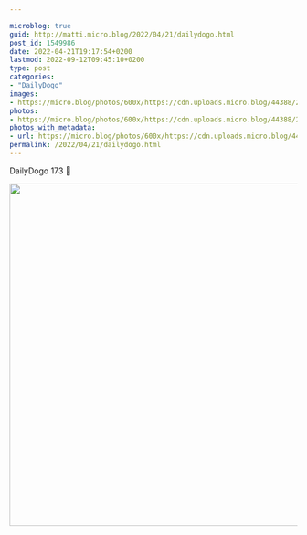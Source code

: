 ```yaml
---

microblog: true
guid: http://matti.micro.blog/2022/04/21/dailydogo.html
post_id: 1549986
date: 2022-04-21T19:17:54+0200
lastmod: 2022-09-12T09:45:10+0200
type: post
categories:
- "DailyDogo"
images:
- https://micro.blog/photos/600x/https://cdn.uploads.micro.blog/44388/2022/93977c8291.jpg
photos:
- https://micro.blog/photos/600x/https://cdn.uploads.micro.blog/44388/2022/93977c8291.jpg
photos_with_metadata:
- url: https://micro.blog/photos/600x/https://cdn.uploads.micro.blog/44388/2022/93977c8291.jpg
permalink: /2022/04/21/dailydogo.html
---
```

DailyDogo 173 🐶

<img src="/media/uploads/2022/93977c8291.jpg" width="600" height="600" alt="" />
